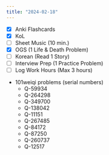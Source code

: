 ```yaml
---
title: "2024-02-18"
---
```


- [x] Anki Flashcards
- [x] KoL
- [ ] Sheet Music (10 min.)
- [x] OGS (1 Life & Death Problem)
- [ ] Korean (Read 1 Story)
- [ ] Interview Prep (1 Practice Problem)
- [ ] Log Work Hours (Max 3 hours)

* 101weiqi problems (serial numbers)
	* Q-59934
	* Q-264298
	* Q-349700
	* Q-138042
	* Q-11151
	* Q-267485
	* Q-84172
	* Q-87250
	* Q-260737
	* Q-12517